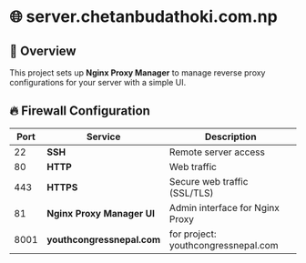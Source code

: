 # 🌐 server.chetanbudathoki.com.np

## 🚀 Overview
This project sets up **Nginx Proxy Manager** to manage reverse proxy configurations for your server with a simple UI.


## 🔥 Firewall Configuration

| Port | Service                     | Description                        |
|------|-----------------------------|------------------------------------|
| 22   | **SSH**                      | Remote server access               |
| 80   | **HTTP**                     | Web traffic                        |
| 443  | **HTTPS**                    | Secure web traffic (SSL/TLS)       |
| 81   | **Nginx Proxy Manager UI**    | Admin interface for Nginx Proxy    |
| 8001   | **youthcongressnepal.com**    | for project: youthcongressnepal.com    |

